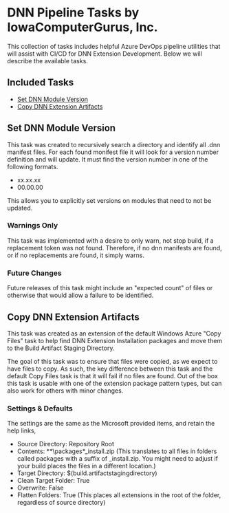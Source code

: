 # DNN Pipeline Tasks by IowaComputerGurus, Inc.
This collection of tasks includes helpful Azure DevOps pipeline utilities that will assist with CI/CD for DNN Extension Development.  Below we will describe the available tasks.

## Included Tasks

* [Set DNN Module Version](#set-dnn-module-version)
* [Copy DNN Extension Artifacts](#copy-dnn-extension-artifacts)

## Set DNN Module Version

This task was created to recursively search a directory and identify all .dnn manifest files.  For each found monifest file it will look for a version number definition and will update.  It must find the version number in one of the following formats.

* xx.xx.xx
* 00.00.00

This allows you to explicitly set versions on modules that need to not be updated.

### Warnings Only

This task was implemented with a desire to only warn, not stop build, if a replacement token was not found.  Therefore, if no dnn manifests are found, or if no replacements are found, it simply warns.

### Future Changes

Future releases of this task might include an "expected count" of files or otherwise that would allow a failure to be identified.

## Copy DNN Extension Artifacts

This task was created as an extension of the default Windows Azure "Copy Files" task to help find DNN Extension Installation packages and move them to the Build Artifact Staging Directory.  

The goal of this task was to ensure that files were copied, as we expect to have files to copy.  As such, the key difference between this task and the default Copy Files task is that it will fail if no files are found.  Out of the box this task is usable with one of the extension package pattern types, but can also work for others with minor changes.

### Settings & Defaults 

The settings are the same as the Microsoft provided items, and retain the help links,  
* Source Directory: Repository Root
* Contents: **\packages\*_install.zip (This translates to all files in folders called packages with a suffix of _install.zip.  You might need to adjust if your build places the files in a different location.)
* Target Directory: $(build.artifactstagingdirectory)
* Clean Target Folder: True
* Overwrite: False
* Flatten Folders: True (This places all extensions in the root of the folder, regardless of source directory)

